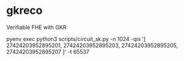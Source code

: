 # gkreco
Verifiable FHE with GKR

pyenv exec python3 scripts/circuit_sk.py -n 1024 -qis '[
    27424203952895201,
    27424203952895203,
    27424203952895205,
    27424203952895207
]' -t 65537
